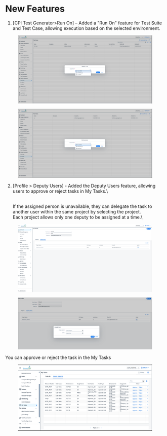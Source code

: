 # New Features

1. \[CPI Test Generator>Run On] – Added a "Run On" feature for Test Suite and Test Case, allowing execution based on the selected environment.

<figure><img src="../.gitbook/assets/image (4) (1).png" alt=""><figcaption></figcaption></figure>

<figure><img src="../.gitbook/assets/image (2) (1) (1).png" alt=""><figcaption></figcaption></figure>

2. \[Profile > Deputy Users] - Added the Deputy Users feature, allowing users to approve or reject tasks in My Tasks.\

   \
   If the assigned person is unavailable, they can delegate the task to another user within the same project by selecting the project.
   \
   Each project allows only one deputy to be assigned at a time.\


<figure><img src="../.gitbook/assets/image (5).png" alt=""><figcaption></figcaption></figure>

<figure><img src="../.gitbook/assets/image (1) (1).png" alt=""><figcaption></figcaption></figure>

&#x20;       You can approve or reject the task in the My Tasks

<figure><img src="../.gitbook/assets/image (4).png" alt=""><figcaption></figcaption></figure>
